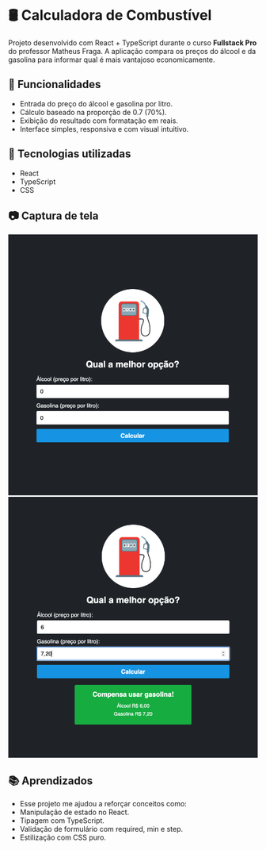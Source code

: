 # 🛢️ Calculadora de Combustível

Projeto desenvolvido com React + TypeScript durante o curso **Fullstack Pro** do professor Matheus Fraga. A aplicação compara os preços do álcool e da gasolina para informar qual é mais vantajoso economicamente.

## 🚀 Funcionalidades

- Entrada do preço do álcool e gasolina por litro.
- Cálculo baseado na proporção de 0.7 (70%).
- Exibição do resultado com formatação em reais.
- Interface simples, responsiva e com visual intuitivo.

## 🧪 Tecnologias utilizadas

- React
- TypeScript
- CSS

## 📷 Captura de tela

![Captura de tela 1](src/assets/captura-tela.png)
![Captura de tela 2](src/assets/captura-tela2.png)

## 📚 Aprendizados

- Esse projeto me ajudou a reforçar conceitos como:
- Manipulação de estado no React.
- Tipagem com TypeScript.
- Validação de formulário com required, min e step.
- Estilização com CSS puro.